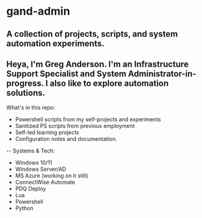 # gand-admin
A collection of projects, scripts, and system automation experiments. 
--

Heya, I'm Greg Anderson. 
I'm an Infrastructure Support Specialist and System Administrator-in-progress. 
I also like to explore automation solutions.
--

What's in this repo:
- Powershell scripts from my self-projects and experiments
- Sanitized PS scripts from previous employment
- Self-led learning projects
- Configuration notes and documentation.

--
Systems & Tech:
- Windows 10/11
- Windows Server/AD
- MS Azure (working on it still)
- ConnectWise Automate
- PDQ Deploy
- Lua
- Powershell
- Python
